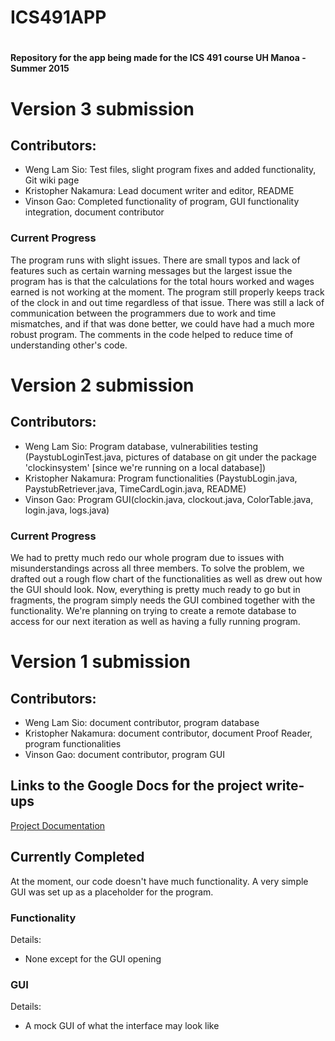# ICS491APP

<head>
<h1></h1>
<h4>Repository for the app being made for the ICS 491 course UH Manoa - Summer 2015</h4>
</head>



<body>
<h1>Version 3 submission</h1>
<h2>Contributors:</h2> 
<ul>
  <li>Weng Lam Sio: Test files, slight program fixes and added functionality, Git wiki page</li>
  <li>Kristopher Nakamura: Lead document writer and editor, README</li>
  <li>Vinson Gao: Completed functionality of program, GUI functionality integration, document contributor</li>
</ul>

<h3>Current Progress</h3>
  <p>
    The program runs with slight issues.  There are small typos and lack of features such as certain warning messages but the largest issue the program has is that the calculations for the total hours worked and wages earned is not working at the moment.  The program still properly keeps track of the clock in and out time regardless of that issue.  There was still a lack of communication between the programmers due to work and time mismatches, and if that was done better, we could have had a much more robust program.  The comments in the code helped to reduce time of understanding other's code.
  </p>
  
  
<h1>Version 2 submission</h1>
<h2>Contributors:</h2> 
<ul>
  <li>Weng Lam Sio: Program database, vulnerabilities testing (PaystubLoginTest.java, pictures of database on git under the package 'clockinsystem' [since we're running on a local database])</li>
  <li>Kristopher Nakamura: Program functionalities (PaystubLogin.java, PaystubRetriever.java, TimeCardLogin.java, README)</li>
  <li>Vinson Gao: Program GUI(clockin.java, clockout.java, ColorTable.java, login.java, logs.java)</li>
</ul>

<h3>Current Progress</h3>
  <p>
    We had to pretty much redo our whole program due to issues with misunderstandings across all three members.  To solve the problem, we drafted out a rough flow chart of the functionalities as well as drew out how the GUI should look.  Now, everything is pretty much ready to go but in fragments, the program simply needs the GUI combined together with the functionality.  We're planning on trying to create a remote database to access for our next iteration as well as having a fully running program.
  </p>


<h1>Version 1 submission</h1>
<h2>Contributors:</h2> 
<ul>
  <li>Weng Lam Sio: document contributor, program database</li>
  <li>Kristopher Nakamura: document contributor, document Proof Reader, program functionalities</li>
  <li>Vinson Gao: document contributor, program GUI</li>
</ul>

<h2>Links to the Google Docs for the project write-ups</h2>
<p><a href="https://docs.google.com/document/d/1jK82QykJEKOXUO_ZzF_b3scxltRDfkjXmqocNDCn8gs/edit?usp=sharing">Project Documentation</a>
  
<h2>Currently Completed</h2>
At the moment, our code doesn't have much functionality.  A very simple GUI was set up as a placeholder for the program.

<h3>Functionality</h3>
Details:
 <ul>
  <li>None except for the GUI opening</li>
 </ul>
 
<h3>GUI</h3>
Details:
  <ul>
    <li>A mock GUI of what the interface may look like</li>
  </ul>

</body>
